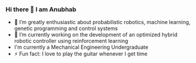 ### Hi there 👋 I am Anubhab

- 🔭 I’m greatly enthusiastic about probabilistic robotics, machine learning, genetic programming and control systems
- 🌱 I’m currently working on the development of an optimized hybrid robotic controller using reinforcement learning
-    I'm currently a Mechanical Engineering Undergraduate
- ⚡ Fun fact: I love to play the guitar whenever I get time

